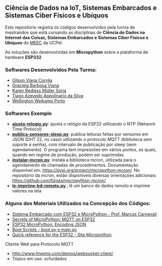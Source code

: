 ## Ciência de Dados na IoT, Sistemas Embarcados e Sistemas Ciber Físicos e Ubíquos ##

Este repositório registra os códigos desenvolvidos pela turma de mestrandos que está cursando as disciplinas de **Ciência de Dados na Internet das Coisas, Sistemas Embarcados e Sistemas Ciber Físicos e Ubíquos** do [MEEC](https://pos.ucpel.edu.br/ppgeec/) da UCPel.

As soluções são desenvolvidas em **Micropython** sobre a plataforma de hardware **ESP332**

### Softwares Desenvolvidos Pela Turma: ###

* [Gilson Viana Corrêa](https://github.com/adenauery/CD-SCFU-SE/tree/main/Gilson_Viana_Correa)
* [Graciela Barbosa Viana](https://github.com/adenauery/CD-SCFU-SE/tree/main/Graciela_Barbosa_Viana)
* [Karen Rediess Müller Sória](https://github.com/adenauery/CD-SCFU-SE/tree/main/Karen_Rediess_Muller_Soria)
* [Tiago Azevedo Appolinario da Silva](https://github.com/adenauery/CD-SCFU-SE/tree/main/Tiago_Azevedo_Appolinario_da_Silva)
* [Wellington Weikamp Porto](https://github.com/adenauery/Micropython/tree/main/Wellington_Weicamp_Porto)


### Softwares Exemplo ###

  * **[ajusta-relogio.py](https://github.com/adenauery/micropython/blob/main/ajusta-relogio.py)**: ajusta o relógio da ESP32 utilizando o NTP (Network Time Protocol)
  * **[publica-sensores-sleep.py](https://github.com/adenauery/micropython/blob/main/publica-sensores-sleep.py)**: publica leituras feitas por sensores em JSON (DHT 22, no caso) utilizando o protocolo MQTT (biblioteca sem suporte a senha), com intervalo de publicação por sleep (sem agendamento). O programa tem impressões em vários pontos, as quais, quando em regime de produção, podem ser suprimidas.
  * **[instalar-mcron.py](https://github.com/adenauery/micropython/blob/main/instalar-mcron.py)**: instala a biblioteca mcron, utilizada para o agendamento de chamadas de procedimentos. Documentação disponível em: https://pypi.org/project/micropython-mcron/. No repositório da mcron, estão disponíveis diversas orientações adicionais: https://github.com/fizista/micropython-mcron/
  * **[le-imprime-bd-remoto.py ](https://github.com/adenauery/CD-SCFU-SE/blob/main/le-imprime-bd-remoto.py)**: lê um banco de dados remoto e imprime valores na tela

### Alguns dos Materiais Utilizados na Concepção dos Códigos: ###
  
  * [Sistema Embarcado com ESP32 e MicroPython - Prof. Marcos Carnevali](https://www.youtube.com/playlist?list=PLCcdteC1rwSFvJnUoe0DfORHv4p_1EFps)
  * [Secrets of MicroPython: MQTT on ESP32](https://bhave.sh/micropython-mqtt/)
  * [ESP32 MicroPython: Encoding JSON](https://techtutorialsx.com/2017/05/27/esp32-micropython-encoding-json/)
  * [Boot Scripts - boot.py e main.py](https://learn.adafruit.com/micropython-basics-load-files-and-run-code/boot-scripts)
  * [Quick reference for the ESP32 - Site Micropython](https://docs.micropython.org/en/latest/esp32/quickref.html)
  
  
Cliente Web para Protocolo MQTT
  * http://www.hivemq.com/demos/websocket-client/
  * Tópico em uso: scfu/dados
